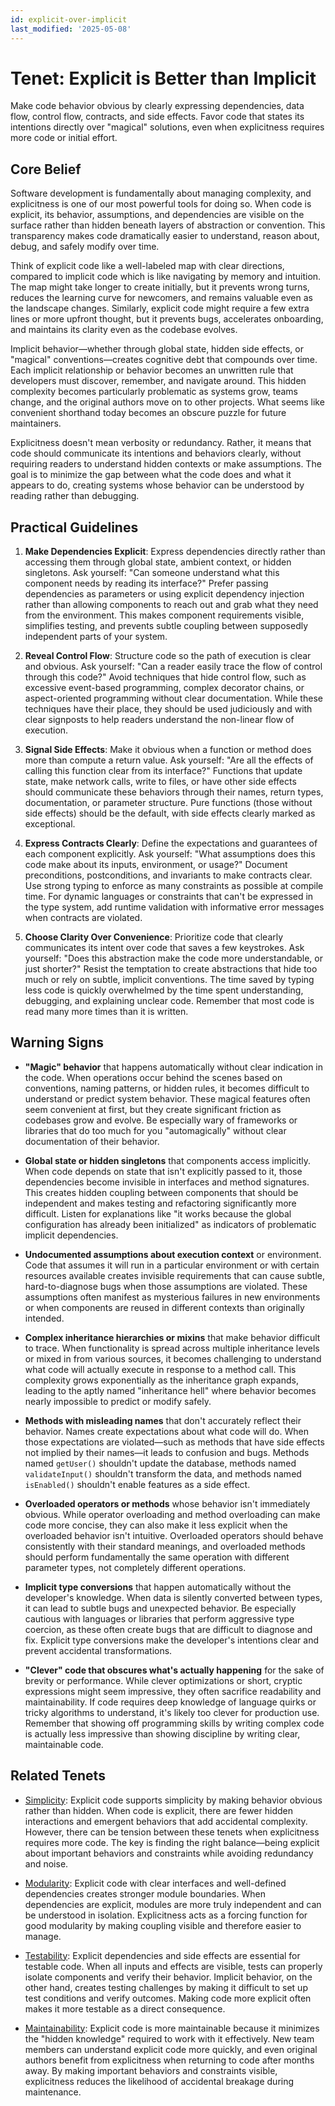 ```yaml
---
id: explicit-over-implicit
last_modified: '2025-05-08'
---
```


# Tenet: Explicit is Better than Implicit

Make code behavior obvious by clearly expressing dependencies, data flow, control flow,
contracts, and side effects. Favor code that states its intentions directly over
"magical" solutions, even when explicitness requires more code or initial effort.

## Core Belief

Software development is fundamentally about managing complexity, and explicitness is one
of our most powerful tools for doing so. When code is explicit, its behavior,
assumptions, and dependencies are visible on the surface rather than hidden beneath
layers of abstraction or convention. This transparency makes code dramatically easier to
understand, reason about, debug, and safely modify over time.

Think of explicit code like a well-labeled map with clear directions, compared to
implicit code which is like navigating by memory and intuition. The map might take
longer to create initially, but it prevents wrong turns, reduces the learning curve for
newcomers, and remains valuable even as the landscape changes. Similarly, explicit code
might require a few extra lines or more upfront thought, but it prevents bugs,
accelerates onboarding, and maintains its clarity even as the codebase evolves.

Implicit behavior—whether through global state, hidden side effects, or "magical"
conventions—creates cognitive debt that compounds over time. Each implicit relationship
or behavior becomes an unwritten rule that developers must discover, remember, and
navigate around. This hidden complexity becomes particularly problematic as systems
grow, teams change, and the original authors move on to other projects. What seems like
convenient shorthand today becomes an obscure puzzle for future maintainers.

Explicitness doesn't mean verbosity or redundancy. Rather, it means that code should
communicate its intentions and behaviors clearly, without requiring readers to
understand hidden contexts or make assumptions. The goal is to minimize the gap between
what the code does and what it appears to do, creating systems whose behavior can be
understood by reading rather than debugging.

## Practical Guidelines

1. **Make Dependencies Explicit**: Express dependencies directly rather than accessing
   them through global state, ambient context, or hidden singletons. Ask yourself: "Can
   someone understand what this component needs by reading its interface?" Prefer
   passing dependencies as parameters or using explicit dependency injection rather than
   allowing components to reach out and grab what they need from the environment. This
   makes component requirements visible, simplifies testing, and prevents subtle
   coupling between supposedly independent parts of your system.

1. **Reveal Control Flow**: Structure code so the path of execution is clear and
   obvious. Ask yourself: "Can a reader easily trace the flow of control through this
   code?" Avoid techniques that hide control flow, such as excessive event-based
   programming, complex decorator chains, or aspect-oriented programming without clear
   documentation. While these techniques have their place, they should be used
   judiciously and with clear signposts to help readers understand the non-linear flow
   of execution.

1. **Signal Side Effects**: Make it obvious when a function or method does more than
   compute a return value. Ask yourself: "Are all the effects of calling this function
   clear from its interface?" Functions that update state, make network calls, write to
   files, or have other side effects should communicate these behaviors through their
   names, return types, documentation, or parameter structure. Pure functions (those
   without side effects) should be the default, with side effects clearly marked as
   exceptional.

1. **Express Contracts Clearly**: Define the expectations and guarantees of each
   component explicitly. Ask yourself: "What assumptions does this code make about its
   inputs, environment, or usage?" Document preconditions, postconditions, and
   invariants to make contracts clear. Use strong typing to enforce as many constraints
   as possible at compile time. For dynamic languages or constraints that can't be
   expressed in the type system, add runtime validation with informative error messages
   when contracts are violated.

1. **Choose Clarity Over Convenience**: Prioritize code that clearly communicates its
   intent over code that saves a few keystrokes. Ask yourself: "Does this abstraction
   make the code more understandable, or just shorter?" Resist the temptation to create
   abstractions that hide too much or rely on subtle, implicit conventions. The time
   saved by typing less code is quickly overwhelmed by the time spent understanding,
   debugging, and explaining unclear code. Remember that most code is read many more
   times than it is written.

## Warning Signs

- **"Magic" behavior** that happens automatically without clear indication in the code.
  When operations occur behind the scenes based on conventions, naming patterns, or
  hidden rules, it becomes difficult to understand or predict system behavior. These
  magical features often seem convenient at first, but they create significant friction
  as codebases grow and evolve. Be especially wary of frameworks or libraries that do
  too much for you "automagically" without clear documentation of their behavior.

- **Global state or hidden singletons** that components access implicitly. When code
  depends on state that isn't explicitly passed to it, those dependencies become
  invisible in interfaces and method signatures. This creates hidden coupling between
  components that should be independent and makes testing and refactoring significantly
  more difficult. Listen for explanations like "it works because the global
  configuration has already been initialized" as indicators of problematic implicit
  dependencies.

- **Undocumented assumptions about execution context** or environment. Code that assumes
  it will run in a particular environment or with certain resources available creates
  invisible requirements that can cause subtle, hard-to-diagnose bugs when those
  assumptions are violated. These assumptions often manifest as mysterious failures in
  new environments or when components are reused in different contexts than originally
  intended.

- **Complex inheritance hierarchies or mixins** that make behavior difficult to trace.
  When functionality is spread across multiple inheritance levels or mixed in from
  various sources, it becomes challenging to understand what code will actually execute
  in response to a method call. This complexity grows exponentially as the inheritance
  graph expands, leading to the aptly named "inheritance hell" where behavior becomes
  nearly impossible to predict or modify safely.

- **Methods with misleading names** that don't accurately reflect their behavior. Names
  create expectations about what code will do. When those expectations are violated—such
  as methods that have side effects not implied by their names—it leads to confusion and
  bugs. Methods named `getUser()` shouldn't update the database, methods named
  `validateInput()` shouldn't transform the data, and methods named `isEnabled()`
  shouldn't enable features as a side effect.

- **Overloaded operators or methods** whose behavior isn't immediately obvious. While
  operator overloading and method overloading can make code more concise, they can also
  make it less explicit when the overloaded behavior isn't intuitive. Overloaded
  operators should behave consistently with their standard meanings, and overloaded
  methods should perform fundamentally the same operation with different parameter
  types, not completely different operations.

- **Implicit type conversions** that happen automatically without the developer's
  knowledge. When data is silently converted between types, it can lead to subtle bugs
  and unexpected behavior. Be especially cautious with languages or libraries that
  perform aggressive type coercion, as these often create bugs that are difficult to
  diagnose and fix. Explicit type conversions make the developer's intentions clear and
  prevent accidental transformations.

- **"Clever" code that obscures what's actually happening** for the sake of brevity or
  performance. While clever optimizations or short, cryptic expressions might seem
  impressive, they often sacrifice readability and maintainability. If code requires
  deep knowledge of language quirks or tricky algorithms to understand, it's likely too
  clever for production use. Remember that showing off programming skills by writing
  complex code is actually less impressive than showing discipline by writing clear,
  maintainable code.

## Related Tenets

- [Simplicity](simplicity.md): Explicit code supports simplicity by making behavior
  obvious rather than hidden. When code is explicit, there are fewer hidden interactions
  and emergent behaviors that add accidental complexity. However, there can be tension
  between these tenets when explicitness requires more code. The key is finding the
  right balance—being explicit about important behaviors and constraints while avoiding
  redundancy and noise.

- [Modularity](modularity.md): Explicit code with clear interfaces and well-defined
  dependencies creates stronger module boundaries. When dependencies are explicit,
  modules are more truly independent and can be understood in isolation. Explicitness
  acts as a forcing function for good modularity by making coupling visible and
  therefore easier to manage.

- [Testability](testability.md): Explicit dependencies and side effects are essential
  for testable code. When all inputs and effects are visible, tests can properly isolate
  components and verify their behavior. Implicit behavior, on the other hand, creates
  testing challenges by making it difficult to set up test conditions and verify
  outcomes. Making code more explicit often makes it more testable as a direct
  consequence.

- [Maintainability](maintainability.md): Explicit code is more maintainable because it
  minimizes the "hidden knowledge" required to work with it effectively. New team
  members can understand explicit code more quickly, and even original authors benefit
  from explicitness when returning to code after months away. By making important
  behaviors and constraints visible, explicitness reduces the likelihood of accidental
  breakage during maintenance.
